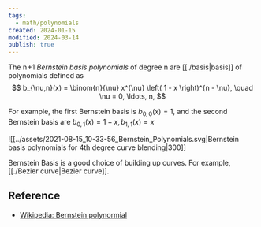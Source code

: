 ```yaml
---
tags:
  - math/polynomials
created: 2024-01-15
modified: 2024-03-14
publish: true
---
```

The n +1 *Bernstein basis polynomials* of degree n are [[./basis|basis]] of polynomials defined as
$$
b_{\nu,n}(x) = \binom{n}{\nu} x^{\nu} \left( 1 - x \right)^{n - \nu}, \quad \nu = 0, \ldots, n,
$$

For example, the first Bernstein basis is $b_{0, 0}(x) = 1$, and the second Bernstein basis are $b_{0, 1}(x) = 1 - x, b_{1, 1}(x) = x$

![[../assets/2021-08-15_10-33-56_Bernstein_Polynomials.svg|Bernstein basis polynomials for 4th degree curve blending|300]]

Bernstein Basis is a good choice of building up curves. For example, [[./Bezier curve|Bezier curve]].

## Reference
- [Wikipedia: Bernstein polynormial](https://en.wikipedia.org/wiki/Bernstein_polynomial)
